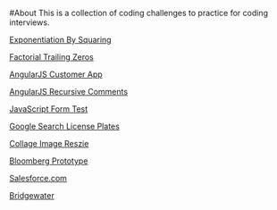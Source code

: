 #About
This is a collection of coding challenges to practice for coding interviews.

[Exponentiation By Squaring](exponentiation_by_squaring)

[Factorial Trailing Zeros](factorial_trailing_zeros)

[AngularJS Customer App](angularjs_customer_app)

[AngularJS Recursive Comments](angularjs_recursive_comments)

[JavaScript Form Test](javascript_form_test)

[Google Search License Plates](google_search_license_plates)

[Collage Image Reszie](collage_image_resize)

[Bloomberg Prototype](bloomberg_prototype)

[Salesforce.com](saleforce_dot_com)

[Bridgewater](bridgewater)
